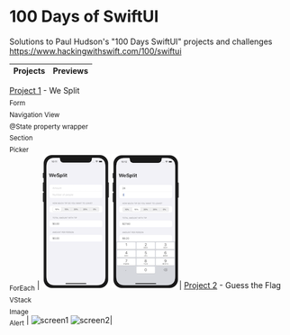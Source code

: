 # 100 Days of SwiftUI

Solutions to Paul Hudson's "100 Days SwiftUI" projects and challenges
https://www.hackingwithswift.com/100/swiftui

Projects  | Previews
--- |---
[Project 1](01%20WeSplit) - We Split 
<br/><sub>Form<br/>Navigation View<br/>@State property wrapper<br/>Section<br/>Picker<br/>ForEach</sub> | ![screen1](01%20WeSplit/screenshots/screen1.png) ![screen2](01%20WeSplit/screenshots/screen2.png)|
[Project 2](02%20GuessTheFlag/) - Guess the Flag <br/><sub> VStack<br/> Image<br/> Alert</sub> |
![screen1](02%20GuessTheFlag/screen1.png) ![screen2](02%20GuessTheFlag/screen2.png)|


